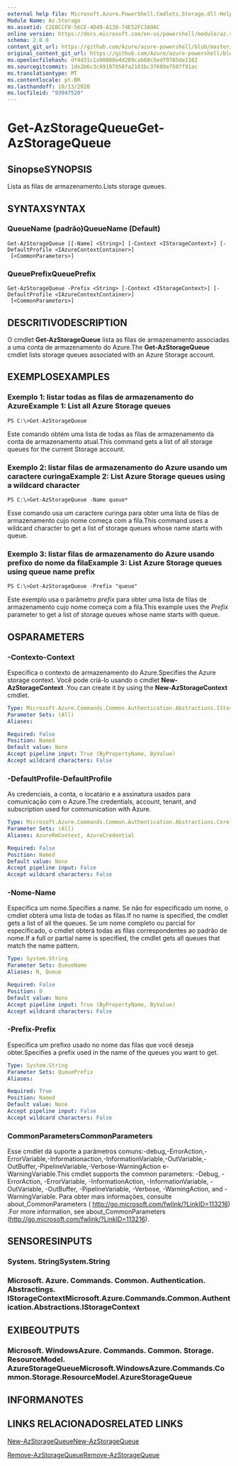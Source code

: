 ```yaml
---
external help file: Microsoft.Azure.PowerShell.Cmdlets.Storage.dll-Help.xml
Module Name: Az.Storage
ms.assetid: C2EBCCF0-56CE-4D49-A138-74E52FC3A9AC
online version: https://docs.microsoft.com/en-us/powershell/module/az.storage/get-azstoragequeue
schema: 2.0.0
content_git_url: https://github.com/Azure/azure-powershell/blob/master/src/Storage/Storage.Management/help/Get-AzStorageQueue.md
original_content_git_url: https://github.com/Azure/azure-powershell/blob/master/src/Storage/Storage.Management/help/Get-AzStorageQueue.md
ms.openlocfilehash: df4d31c1a90808e4d289cab60c5edf9785de1182
ms.sourcegitcommit: 1de2b6c3c99197958fa2101bc37680e7507f91ac
ms.translationtype: MT
ms.contentlocale: pt-BR
ms.lasthandoff: 10/13/2020
ms.locfileid: "93947520"
---
```

# <span data-ttu-id="a0dad-101">Get-AzStorageQueue</span><span class="sxs-lookup"><span data-stu-id="a0dad-101">Get-AzStorageQueue</span></span>

## <span data-ttu-id="a0dad-102">Sinopse</span><span class="sxs-lookup"><span data-stu-id="a0dad-102">SYNOPSIS</span></span>
<span data-ttu-id="a0dad-103">Lista as filas de armazenamento.</span><span class="sxs-lookup"><span data-stu-id="a0dad-103">Lists storage queues.</span></span>

## <span data-ttu-id="a0dad-104">SYNTAX</span><span class="sxs-lookup"><span data-stu-id="a0dad-104">SYNTAX</span></span>

### <span data-ttu-id="a0dad-105">QueueName (padrão)</span><span class="sxs-lookup"><span data-stu-id="a0dad-105">QueueName (Default)</span></span>
```
Get-AzStorageQueue [[-Name] <String>] [-Context <IStorageContext>] [-DefaultProfile <IAzureContextContainer>]
 [<CommonParameters>]
```

### <span data-ttu-id="a0dad-106">QueuePrefix</span><span class="sxs-lookup"><span data-stu-id="a0dad-106">QueuePrefix</span></span>
```
Get-AzStorageQueue -Prefix <String> [-Context <IStorageContext>] [-DefaultProfile <IAzureContextContainer>]
 [<CommonParameters>]
```

## <span data-ttu-id="a0dad-107">DESCRITIVO</span><span class="sxs-lookup"><span data-stu-id="a0dad-107">DESCRIPTION</span></span>
<span data-ttu-id="a0dad-108">O cmdlet **Get-AzStorageQueue** lista as filas de armazenamento associadas a uma conta de armazenamento do Azure.</span><span class="sxs-lookup"><span data-stu-id="a0dad-108">The **Get-AzStorageQueue** cmdlet lists storage queues associated with an Azure Storage account.</span></span>

## <span data-ttu-id="a0dad-109">EXEMPLOS</span><span class="sxs-lookup"><span data-stu-id="a0dad-109">EXAMPLES</span></span>

### <span data-ttu-id="a0dad-110">Exemplo 1: listar todas as filas de armazenamento do Azure</span><span class="sxs-lookup"><span data-stu-id="a0dad-110">Example 1: List all Azure Storage queues</span></span>
```
PS C:\>Get-AzStorageQueue
```

<span data-ttu-id="a0dad-111">Este comando obtém uma lista de todas as filas de armazenamento da conta de armazenamento atual.</span><span class="sxs-lookup"><span data-stu-id="a0dad-111">This command gets a list of all storage queues for the current Storage account.</span></span>

### <span data-ttu-id="a0dad-112">Exemplo 2: listar filas de armazenamento do Azure usando um caractere curinga</span><span class="sxs-lookup"><span data-stu-id="a0dad-112">Example 2: List Azure Storage queues using a wildcard character</span></span>
```
PS C:\>Get-AzStorageQueue -Name queue*
```

<span data-ttu-id="a0dad-113">Esse comando usa um caractere curinga para obter uma lista de filas de armazenamento cujo nome começa com a fila.</span><span class="sxs-lookup"><span data-stu-id="a0dad-113">This command uses a wildcard character to get a list of storage queues whose name starts with queue.</span></span>

### <span data-ttu-id="a0dad-114">Exemplo 3: listar filas de armazenamento do Azure usando prefixo do nome da fila</span><span class="sxs-lookup"><span data-stu-id="a0dad-114">Example 3: List Azure Storage queues using queue name prefix</span></span>
```
PS C:\>Get-AzStorageQueue -Prefix "queue"
```

<span data-ttu-id="a0dad-115">Este exemplo usa o parâmetro *prefix* para obter uma lista de filas de armazenamento cujo nome começa com a fila.</span><span class="sxs-lookup"><span data-stu-id="a0dad-115">This example uses the *Prefix* parameter to get a list of storage queues whose name starts with queue.</span></span>

## <span data-ttu-id="a0dad-116">OS</span><span class="sxs-lookup"><span data-stu-id="a0dad-116">PARAMETERS</span></span>

### <span data-ttu-id="a0dad-117">-Contexto</span><span class="sxs-lookup"><span data-stu-id="a0dad-117">-Context</span></span>
<span data-ttu-id="a0dad-118">Especifica o contexto de armazenamento do Azure.</span><span class="sxs-lookup"><span data-stu-id="a0dad-118">Specifies the Azure storage context.</span></span>
<span data-ttu-id="a0dad-119">Você pode criá-lo usando o cmdlet **New-AzStorageContext** .</span><span class="sxs-lookup"><span data-stu-id="a0dad-119">You can create it by using the **New-AzStorageContext** cmdlet.</span></span>

```yaml
Type: Microsoft.Azure.Commands.Common.Authentication.Abstractions.IStorageContext
Parameter Sets: (All)
Aliases:

Required: False
Position: Named
Default value: None
Accept pipeline input: True (ByPropertyName, ByValue)
Accept wildcard characters: False
```

### <span data-ttu-id="a0dad-120">-DefaultProfile</span><span class="sxs-lookup"><span data-stu-id="a0dad-120">-DefaultProfile</span></span>
<span data-ttu-id="a0dad-121">As credenciais, a conta, o locatário e a assinatura usados para comunicação com o Azure.</span><span class="sxs-lookup"><span data-stu-id="a0dad-121">The credentials, account, tenant, and subscription used for communication with Azure.</span></span>

```yaml
Type: Microsoft.Azure.Commands.Common.Authentication.Abstractions.Core.IAzureContextContainer
Parameter Sets: (All)
Aliases: AzureRmContext, AzureCredential

Required: False
Position: Named
Default value: None
Accept pipeline input: False
Accept wildcard characters: False
```

### <span data-ttu-id="a0dad-122">-Nome</span><span class="sxs-lookup"><span data-stu-id="a0dad-122">-Name</span></span>
<span data-ttu-id="a0dad-123">Especifica um nome.</span><span class="sxs-lookup"><span data-stu-id="a0dad-123">Specifies a name.</span></span>
<span data-ttu-id="a0dad-124">Se não for especificado um nome, o cmdlet obterá uma lista de todas as filas.</span><span class="sxs-lookup"><span data-stu-id="a0dad-124">If no name is specified, the cmdlet gets a list of all the queues.</span></span>
<span data-ttu-id="a0dad-125">Se um nome completo ou parcial for especificado, o cmdlet obterá todas as filas correspondentes ao padrão de nome.</span><span class="sxs-lookup"><span data-stu-id="a0dad-125">If a full or partial name is specified, the cmdlet gets all queues that match the name pattern.</span></span>

```yaml
Type: System.String
Parameter Sets: QueueName
Aliases: N, Queue

Required: False
Position: 0
Default value: None
Accept pipeline input: True (ByPropertyName, ByValue)
Accept wildcard characters: False
```

### <span data-ttu-id="a0dad-126">-Prefix</span><span class="sxs-lookup"><span data-stu-id="a0dad-126">-Prefix</span></span>
<span data-ttu-id="a0dad-127">Especifica um prefixo usado no nome das filas que você deseja obter.</span><span class="sxs-lookup"><span data-stu-id="a0dad-127">Specifies a prefix used in the name of the queues you want to get.</span></span>

```yaml
Type: System.String
Parameter Sets: QueuePrefix
Aliases:

Required: True
Position: Named
Default value: None
Accept pipeline input: False
Accept wildcard characters: False
```

### <span data-ttu-id="a0dad-128">CommonParameters</span><span class="sxs-lookup"><span data-stu-id="a0dad-128">CommonParameters</span></span>
<span data-ttu-id="a0dad-129">Esse cmdlet dá suporte a parâmetros comuns:-debug,-ErrorAction,-ErrorVariable,-Informationaction,-InformationVariable,-OutVariable,-OutBuffer,-PipelineVariable,-Verbose-WarningAction e-WarningVariable.</span><span class="sxs-lookup"><span data-stu-id="a0dad-129">This cmdlet supports the common parameters: -Debug, -ErrorAction, -ErrorVariable, -InformationAction, -InformationVariable, -OutVariable, -OutBuffer, -PipelineVariable, -Verbose, -WarningAction, and -WarningVariable.</span></span> <span data-ttu-id="a0dad-130">Para obter mais informações, consulte about_CommonParameters ( http://go.microsoft.com/fwlink/?LinkID=113216) .</span><span class="sxs-lookup"><span data-stu-id="a0dad-130">For more information, see about_CommonParameters (http://go.microsoft.com/fwlink/?LinkID=113216).</span></span>

## <span data-ttu-id="a0dad-131">SENSORES</span><span class="sxs-lookup"><span data-stu-id="a0dad-131">INPUTS</span></span>

### <span data-ttu-id="a0dad-132">System. String</span><span class="sxs-lookup"><span data-stu-id="a0dad-132">System.String</span></span>

### <span data-ttu-id="a0dad-133">Microsoft. Azure. Commands. Common. Authentication. Abstractings. IStorageContext</span><span class="sxs-lookup"><span data-stu-id="a0dad-133">Microsoft.Azure.Commands.Common.Authentication.Abstractions.IStorageContext</span></span>

## <span data-ttu-id="a0dad-134">EXIBE</span><span class="sxs-lookup"><span data-stu-id="a0dad-134">OUTPUTS</span></span>

### <span data-ttu-id="a0dad-135">Microsoft. WindowsAzure. Commands. Common. Storage. ResourceModel. AzureStorageQueue</span><span class="sxs-lookup"><span data-stu-id="a0dad-135">Microsoft.WindowsAzure.Commands.Common.Storage.ResourceModel.AzureStorageQueue</span></span>

## <span data-ttu-id="a0dad-136">INFORMA</span><span class="sxs-lookup"><span data-stu-id="a0dad-136">NOTES</span></span>

## <span data-ttu-id="a0dad-137">LINKS RELACIONADOS</span><span class="sxs-lookup"><span data-stu-id="a0dad-137">RELATED LINKS</span></span>

[<span data-ttu-id="a0dad-138">New-AzStorageQueue</span><span class="sxs-lookup"><span data-stu-id="a0dad-138">New-AzStorageQueue</span></span>](./New-AzStorageQueue.md)

[<span data-ttu-id="a0dad-139">Remove-AzStorageQueue</span><span class="sxs-lookup"><span data-stu-id="a0dad-139">Remove-AzStorageQueue</span></span>](./Remove-AzStorageQueue.md)


